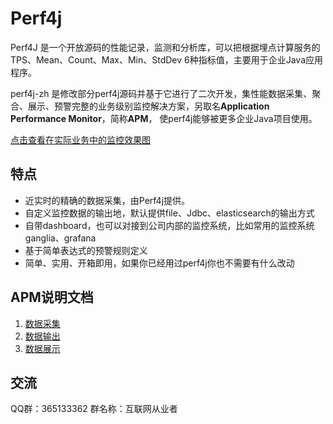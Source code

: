 # Perf4j

Perf4J 是一个开放源码的性能记录，监测和分析库，可以把根据埋点计算服务的TPS、Mean、Count、Max、Min、StdDev 6种指标值，主要用于企业Java应用程序。

perf4j-zh 是修改部分perf4j源码并基于它进行了二次开发，集性能数据采集、聚合、展示、预警完整的业务级别监控解决方案，另取名**Application Performance Monitor**，简称**APM**，
使perf4j能够被更多企业Java项目使用。

[点击查看在实际业务中的监控效果图](./reference/apm_dashboard.md)


## 特点

* 近实时的精确的数据采集，由Perf4j提供。
* 自定义监控数据的输出地，默认提供file、Jdbc、elasticsearch的输出方式
* 自带dashboard，也可以对接到公司内部的监控系统，比如常用的监控系统ganglia、grafana
* 基于简单表达式的预警规则定义
* 简单、实用、开箱即用，如果你已经用过perf4j你也不需要有什么改动

## APM说明文档

1. [数据采集](./reference/apm_gather.md)
2. [数据输出](./reference/apm_aggregate.md)
2. [数据展示](./reference/apm_view.md)


## 交流

QQ群：365133362 群名称：互联网从业者
   
   
